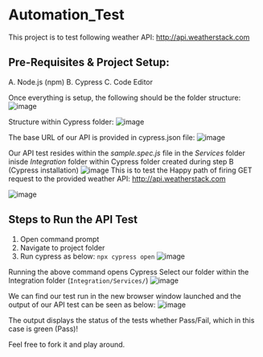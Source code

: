 # Automation_Test
This project is to test following weather API: http://api.weatherstack.com

## Pre-Requisites & Project Setup:
A. Node.js (npm)
B. Cypress 
C. Code Editor

Once everything is setup, the following should be the folder structure:
![image](https://user-images.githubusercontent.com/10388724/120902482-51691a00-c65e-11eb-9610-fc22f1457401.png)

Structure within Cypress folder:
![image](https://user-images.githubusercontent.com/10388724/120902669-36e37080-c65f-11eb-930f-5d6ec880ea79.png)

The base URL of our API is provided in cypress.json file:
![image](https://user-images.githubusercontent.com/10388724/120902026-a7888e00-c65b-11eb-865f-d6ef574eea9c.png)

Our API test resides within the _sample.spec.js_ file in the _Services_ folder inisde _Integration_ folder within Cypress folder created during step B (Cypress installation)
![image](https://user-images.githubusercontent.com/10388724/120902781-e3255700-c65f-11eb-83e5-8d3ae7c2c752.png)
This is to test the Happy path of firing GET request to the provided weather API: http://api.weatherstack.com

![image](https://user-images.githubusercontent.com/10388724/120903301-10273900-c663-11eb-8286-e01bf9f60f1e.png)

## Steps to Run the API Test
1. Open command prompt
2. Navigate to project folder
3. Run cypress as below:
`npx cypress open`
![image](https://user-images.githubusercontent.com/10388724/120902975-f2f16b00-c660-11eb-8352-862bef98bada.png)


Running the above command opens Cypress 
Select our folder within the Integration folder (`Integration/Services/`)
![image](https://user-images.githubusercontent.com/10388724/120903052-7a3ede80-c661-11eb-9d4f-276ce0f12079.png)

We can find our test run in the new browser window launched and the output of our API test can be seen as below:
![image](https://user-images.githubusercontent.com/10388724/120903079-b1ad8b00-c661-11eb-96d3-fb0b8f0f00d1.png)

The output displays the status of the tests whether Pass/Fail, which in this case is green (Pass)!

Feel free to fork it and play around.
